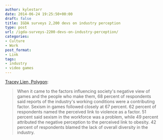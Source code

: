```yaml
---
author: kylestarr
date: 2014-06-24 19:25:50+00:00
draft: false
title: IGDA surveys 2,200 devs on industry perception
type: post
url: /igda-surveys-2200-devs-on-industry-perception/
categories:
- Culture
- Work
post_format:
- Link
tags:
- industry
- video games
---
```


[Tracey Lien, Polygon](http://www.polygon.com/2014/6/24/5835822/survey-poor-work-conditions-and-sexism-give-games-industry-a-bad-rap):


<blockquote>When it came to the factors influencing society's negative view of games and the people who make them, 68 percent of respondents said reports of the industry's working conditions were a contributing factor. Sexism in games followed closely at 67 percent. 62 percent of respondents named the perceived link to violence as a factor. 51 percent said sexism in the workforce was a problem, while 49 percent attributed the negative perception to the perceived link to obesity. 42 percent of respondents blamed the lack of overall diversity in the industry.</blockquote>

